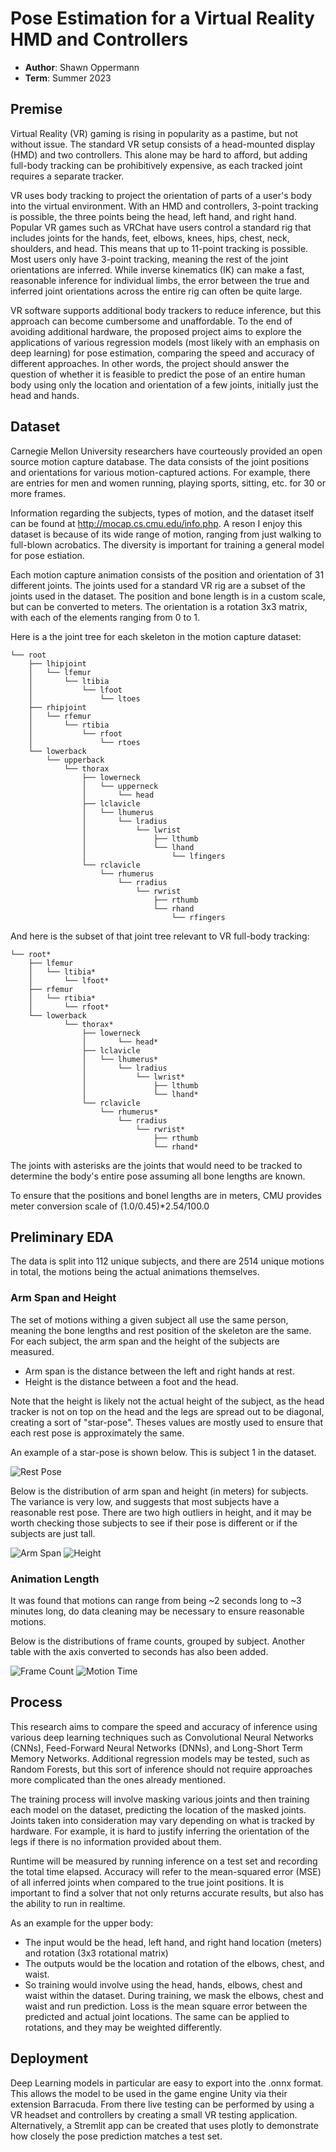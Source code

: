 # Pose Estimation for a Virtual Reality HMD and Controllers

- **Author**: Shawn Oppermann
- **Term**: Summer 2023

## Premise

Virtual Reality (VR) gaming is rising in popularity as a pastime, but not without issue. The standard VR setup consists of a head-mounted display (HMD) and two controllers. This alone may be hard to afford, but adding full-body tracking can be prohibitively expensive, as each tracked joint requires a separate tracker.

VR uses body tracking to project the orientation of parts of a user's body into the virtual environment. With an HMD and controllers, 3-point tracking is possible, the three points being the head, left hand, and right hand. Popular VR games such as VRChat have users control a standard rig that includes joints for the hands, feet, elbows, knees, hips, chest, neck, shoulders, and head. This means that up to 11-point tracking is possible. Most users only have 3-point tracking, meaning the rest of the joint orientations are inferred. While inverse kinematics (IK) can make a fast, reasonable inference for individual limbs, the error between the true and inferred joint orientations across the entire rig can often be quite large.

VR software supports additional body trackers to reduce inference, but this approach can become cumbersome and unaffordable. To the end of avoiding additional hardware, the proposed project aims to explore the applications of various regression models (most likely with an emphasis on deep learning) for pose estimation, comparing the speed and accuracy of different approaches. In other words, the project should answer the question of whether it is feasible to predict the pose of an entire human body using only the location and orientation of a few joints, initially just the head and hands.

## Dataset

Carnegie Mellon University researchers have courteously provided an open source motion capture database. The data consists of the joint positions and orientations for various motion-captured actions. For example, there are entries for men and women running, playing sports, sitting, etc. for 30 or more frames. 

Information regarding the subjects, types of motion, and the dataset itself can be found at http://mocap.cs.cmu.edu/info.php. A reson I enjoy this dataset is because of its wide range of motion, ranging from just walking to full-blown acrobatics. The diversity is important for training a general model for pose estiation.

Each motion capture animation consists of the position and orientation of 31 different joints. The joints used for a standard VR rig are a subset of the joints used in the dataset. The position and bone length is in a custom scale, but can be converted to meters. The orientation is a rotation 3x3 matrix, with each of the elements ranging from 0 to 1.

Here is a the joint tree for each skeleton in the motion capture dataset:

```
└── root
    ├── lhipjoint
    │   └── lfemur
    │       └── ltibia
    │           └── lfoot
    │               └── ltoes
    ├── rhipjoint
    │   └── rfemur
    │       └── rtibia
    │           └── rfoot
    │               └── rtoes
    └── lowerback
        └── upperback
            └── thorax
                ├── lowerneck
                │   └── upperneck
                │       └── head
                ├── lclavicle
                │   └── lhumerus
                │       └── lradius
                │           └── lwrist
                │               ├── lthumb
                │               └── lhand
                │                   └── lfingers
                └── rclavicle
                    └── rhumerus
                        └── rradius
                            └── rwrist
                                ├── rthumb
                                └── rhand
                                    └── rfingers
```

And here is the subset of that joint tree relevant to VR full-body tracking:

```
└── root*
    ├── lfemur
    │   └── ltibia*
    │       └── lfoot*
    ├── rfemur
    │   └── rtibia*
    │       └── rfoot*
    └── lowerback
            └── thorax*
                ├── lowerneck
                │       └── head*
                ├── lclavicle
                │   └── lhumerus*
                │       └── lradius
                │           └── lwrist*
                │               ├── lthumb
                │               └── lhand*
                └── rclavicle
                    └── rhumerus*
                        └── rradius
                            └── rwrist*
                                ├── rthumb
                                └── rhand*
```
The joints with asterisks are the joints that would need to be tracked to determine the body's entire pose assuming all bone lengths are known.

To ensure that the positions and bonel lengths are in meters, CMU provides meter conversion scale of (1.0/0.45)*2.54/100.0

## Preliminary EDA

The data is split into 112 unique subjects, and there are 2514 unique motions in total, the motions being the actual animations themselves. 

### Arm Span and Height

The set of motions withing a given subject all use the same person, meaning the bone lengths and rest position of the skeleton are the same. For each subject, the arm span and the height of the subjects are measured.

* Arm span is the distance between the left and right hands at rest.
* Height is the distance between a foot and the head.

Note that the height is likely not the actual height of the subject, as the head tracker is not on top on the head and the legs are spread out to be diagonal, creating a sort of "star-pose". Theses values are mostly used to ensure that each rest pose is approximately the same. 

An example of a star-pose
is shown below. This is subject 1 in the dataset.

![Rest Pose](example_rest_pose.png)

Below is the distribution of arm span and height (in meters) for subjects. The variance is very low, and suggests that most subjects have a reasonable rest pose. There are two high outliers in height, and it may be worth checking those subjects to see if their pose is different or if the subjects are just tall.

![Arm Span](armspan.png)
![Height](height.png)

### Animation Length

It was found that motions can range from being ~2 seconds long to ~3 minutes long, do data cleaning may be necessary to ensure reasonable motions.

Below is the distributions of frame counts, grouped by subject. Another table with the axis converted to seconds has also been added.

![Frame Count](frame_count.png)
![Motion Time](motion_time.png)

## Process

This research aims to compare the speed and accuracy of inference using various deep learning techniques such as Convolutional Neural Networks (CNNs), Feed-Forward Neural Networks (DNNs), and Long-Short Term Memory Networks. Additional regression models may be tested, such as Random Forests, but this sort of inference should not require approaches more complicated than the ones already mentioned.

The training process will involve masking various joints and then training each model on the dataset, predicting the location of the masked joints. Joints taken into consideration may vary depending on what is tracked by hardware. For example, it is hard to justify inferring the orientation of the legs if there is no information provided about them.

Runtime will be measured by running inference on a test set and recording the total time elapsed. Accuracy will refer to the mean-squared error (MSE) of all inferred joints when compared to the true joint positions. It is important to find a solver that not only returns accurate results, but also has the ability to run in realtime.

As an example for the upper body:

* The input would be the head, left hand, and right hand location (meters) and rotation (3x3 rotational matrix)
* The outputs would be the location and rotation of the elbows, chest, and waist.
* So training would involve using the head, hands, elbows, chest and waist within the dataset. During training, we mask the elbows, chest and waist and run prediction. Loss is the mean square error between the predicted and actual joint locations. The same can be applied to rotations, and they may be weighted differently.

## Deployment

Deep Learning models in particular are easy to export into the .onnx format. This allows the model to be used in the game engine Unity via their extension Barracuda. From there live testing can be performed by using a VR headset and controllers by creating a small VR testing application. Alternatively, a Stremlit app can be created that uses plotly to demonstrate how closely the pose prediction matches a test set.
